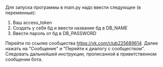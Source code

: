 Для запуска программы в main.py надо ввести следующее (в переменные):
1. Ваш access_token
2. Создать у себя бд и ввести название бд в DB_NAME
3. Ввести пароль от бд в DB_PASSWORD

Перейти по ссылке сообщества https://vk.com/club225689614. Далее нажать на
"Сообщение" и "Перейти к диалогу с сообществом".
Следовать дальнейшей инструкции, прописанной в приветственном сообщении бота.